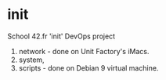 # init
School 42.fr 'init' DevOps project
01. network - done on Unit Factory's iMacs.
02. system,
03. scripts - done on Debian 9 virtual machine.
